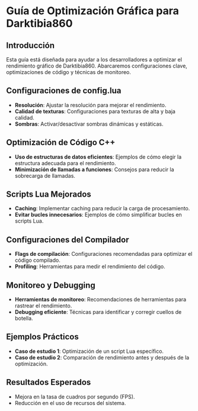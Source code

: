 # Guía de Optimización Gráfica para Darktibia860

## Introducción
Esta guía está diseñada para ayudar a los desarrolladores a optimizar el rendimiento gráfico de Darktibia860. Abarcaremos configuraciones clave, optimizaciones de código y técnicas de monitoreo.

## Configuraciones de config.lua
- **Resolución**: Ajustar la resolución para mejorar el rendimiento.
- **Calidad de texturas**: Configuraciones para texturas de alta y baja calidad.
- **Sombras**: Activar/desactivar sombras dinámicas y estáticas.

## Optimización de Código C++
- **Uso de estructuras de datos eficientes**: Ejemplos de cómo elegir la estructura adecuada para el rendimiento.
- **Minimización de llamadas a funciones**: Consejos para reducir la sobrecarga de llamadas.

## Scripts Lua Mejorados
- **Caching**: Implementar caching para reducir la carga de procesamiento.
- **Evitar bucles innecesarios**: Ejemplos de cómo simplificar bucles en scripts Lua.

## Configuraciones del Compilador
- **Flags de compilación**: Configuraciones recomendadas para optimizar el código compilado.
- **Profiling**: Herramientas para medir el rendimiento del código.

## Monitoreo y Debugging
- **Herramientas de monitoreo**: Recomendaciones de herramientas para rastrear el rendimiento.
- **Debugging eficiente**: Técnicas para identificar y corregir cuellos de botella.

## Ejemplos Prácticos
- **Caso de estudio 1**: Optimización de un script Lua específico.
- **Caso de estudio 2**: Comparación de rendimiento antes y después de la optimización.

## Resultados Esperados
- Mejora en la tasa de cuadros por segundo (FPS).
- Reducción en el uso de recursos del sistema.
